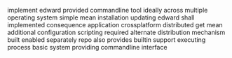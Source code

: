 implement edward provided commandline tool ideally across multiple operating system simple mean installation updating edward shall implemented consequence application crossplatform distributed get mean additional configuration scripting required alternate distribution mechanism built enabled separately repo also provides builtin support executing process basic system providing commandline interface